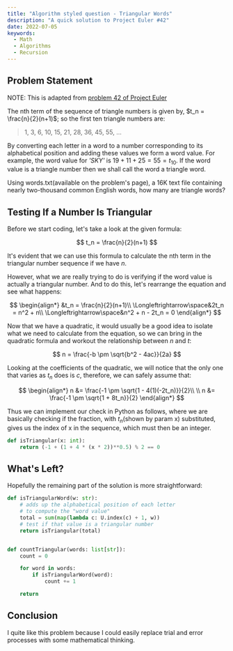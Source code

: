 ```yaml
---
title: "Algorithm styled question - Triangular Words"
description: "A quick solution to Project Euler #42"
date: 2022-07-05
keywords:
  - Math
  - Algorithms
  - Recursion
---
```


## Problem Statement

NOTE: This is adapted from [problem 42 of Project Euler](https://projecteuler.net/problem=42)

The nth term of the sequence of triangle numbers is given by, $t_n = \frac{n}{2}(n+1)$; so the first ten triangle numbers are:

> 1, 3, 6, 10, 15, 21, 28, 36, 45, 55, ...

By converting each letter in a word to a number corresponding to its alphabetical position and adding these values we form a word value. For example, the word value for _'SKY'_ is $19 + 11 + 25 = 55 = t_{10}$. If the word value is a triangle number then we shall call the word a triangle word.

Using words.txt(available on the problem's page), a 16K text file containing nearly two-thousand common English words, how many are triangle words?

## Testing If a Number Is Triangular

Before we start coding, let's take a look at the given formula:

$$
t_n = \frac{n}{2}(n+1)
$$

It's evident that we can use this formula to calculate the nth term in the triangular number sequence if we have $n$.

However, what we are really trying to do is verifying if the word value is actually a triangular number. And to do this, let's rearrange the equation and see what happens:

$$
\begin{align*}
&t_n = \frac{n}{2}(n+1)\\
\Longleftrightarrow\space&2t_n = n^2 + n\\
\Longleftrightarrow\space&n^2 + n - 2t_n = 0
\end{align*}
$$

Now that we have a quadratic, it would usually be a good idea to isolate what we need to calculate from the equation, so we can bring in the quadratic formula and workout the relationship between $n$ and $t$:

$$
n = \frac{-b \pm \sqrt{b^2 - 4ac}}{2a}
$$

Looking at the coefficients of the quadratic, we will notice that the only one that varies as $t_n$ does is $c$, therefore, we can safely assume that:

$$
\begin{align*}
n &= \frac{-1 \pm \sqrt{1 - 4(1)(-2t_n)}}{2}\\ \\
n &= \frac{-1 \pm \sqrt{1 + 8t_n}}{2}
\end{align*}
$$

Thus we can implement our check in Python as follows, where we are basically checking if the fraction, with $t_n$(shown by param x) substituted, gives us the index of x in the sequence, which must then be an integer.

```python
def isTriangular(x: int):
    return (-1 + (1 + 4 * (x * 2))**0.5) % 2 == 0
```

## What's Left?

Hopefully the remaining part of the solution is more straightforward:

```python
def isTriangularWord(w: str):
    # adds up the alphabetical position of each letter
    # to compute the "word value"
    total = sum(map(lambda c: U.index(c) + 1, w))
    # test if that value is a triangular number
    return isTriangular(total)


def countTriangular(words: list[str]):
    count = 0

    for word in words:
        if isTriangularWord(word):
            count += 1

    return
```

## Conclusion

I quite like this problem because I could easily replace trial and error processes with some mathematical thinking.
